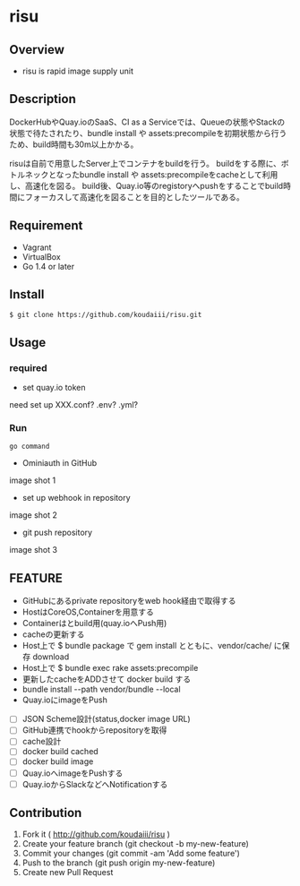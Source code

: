 # risu

## Overview

* risu is rapid image supply unit

## Description

DockerHubやQuay.ioのSaaS、CI as a Serviceでは、Queueの状態やStackの状態で待たされたり、bundle install や assets:precompileを初期状態から行うため、build時間も30m以上かかる。

risuは自前で用意したServer上でコンテナをbuildを行う。
buildをする際に、ボトルネックとなったbundle install や assets:precompileをcacheとして利用し、高速化を図る。
build後、Quay.io等のregistoryへpushをすることでbuild時間にフォーカスして高速化を図ることを目的としたツールである。

## Requirement

* Vagrant
* VirtualBox
* Go 1.4 or later

## Install

```
$ git clone https://github.com/koudaiii/risu.git
```

## Usage

### required

* set quay.io token

need set up XXX.conf? .env? .yml?

### Run

```
go command
```

* Ominiauth in GitHub

image shot 1

* set up webhook in repository

image shot 2

* git push repository

image shot 3

## FEATURE

 * GitHubにあるprivate repositoryをweb hook経由で取得する
 * HostはCoreOS,Containerを用意する
 * Containerはとbuild用(quay.ioへPush用)
 * cacheの更新する
  * Host上で $  bundle package で gem install とともに、vendor/cache/ に保存 download
  * Host上で $  bundle exec rake assets:precompile
 * 更新したcacheをADDさせて docker build する
  * bundle install --path vendor/bundle --local
 * Quay.ioにimageをPush

 - [ ] JSON Scheme設計(status,docker image URL)
 - [ ] GitHub連携でhookからrepositoryを取得
 - [ ] cache設計
 - [ ] docker build cached
 - [ ] docker build image
 - [ ] Quay.ioへimageをPushする
 - [ ] Quay.ioからSlackなどへNotificationする

## Contribution

1. Fork it ( http://github.com/koudaiii/risu )
2. Create your feature branch (git checkout -b my-new-feature)
3. Commit your changes (git commit -am 'Add some feature')
4. Push to the branch (git push origin my-new-feature)
5. Create new Pull Request
